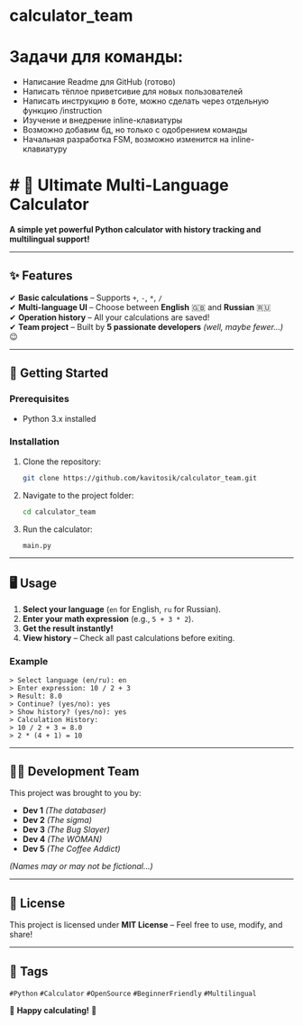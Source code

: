 # calculator_team

# Задачи для команды:
 - Написание Readme для GitHub (готово)
 - Написать тёплое приветсивие для новых пользователей
 - Написать инструкцию в боте, можно сделать через отдельную функцию /instruction
 - Изучение и внедрение inline-клавиатуры
 - Возможно добавим бд, но только с одобрением команды
 - Начальная разработка FSM, возможно изменится на inline-клавиатуру

# # 🧮 **Ultimate Multi-Language Calculator**  

**A simple yet powerful Python calculator with history tracking and multilingual support!**  

---

## ✨ **Features**  
✔ **Basic calculations** – Supports `+`, `-`, `*`, `/`  
✔ **Multi-language UI** – Choose between **English** 🇬🇧 and **Russian** 🇷🇺  
✔ **Operation history** – All your calculations are saved!  
✔ **Team project** – Built by **5 passionate developers** *(well, maybe fewer...)* 😉  

---

## 🚀 **Getting Started**  

### **Prerequisites**  
- Python 3.x installed  

### **Installation**  
1. Clone the repository:  
   ```sh
   git clone https://github.com/kavitosik/calculator_team.git
   ```  
2. Navigate to the project folder:  
   ```sh
   cd calculator_team
   ```  
3. Run the calculator:  
   ```sh
   main.py
   ```  

---

## 🖥 **Usage**  
1. **Select your language** (`en` for English, `ru` for Russian).  
2. **Enter your math expression** (e.g., `5 + 3 * 2`).  
3. **Get the result instantly!**  
4. **View history** – Check all past calculations before exiting.  

### **Example**  
```plaintext
> Select language (en/ru): en  
> Enter expression: 10 / 2 + 3  
> Result: 8.0  
> Continue? (yes/no): yes  
> Show history? (yes/no): yes  
> Calculation History:  
> 10 / 2 + 3 = 8.0  
> 2 * (4 + 1) = 10  
```  

---

## 👨‍💻 **Development Team**  
This project was brought to you by:  
- **Dev 1** *(The databaser)*  
- **Dev 2** *(The sigma)*  
- **Dev 3** *(The Bug Slayer)*  
- **Dev 4** *(The WOMAN)*  
- **Dev 5** *(The Coffee Addict)*  

*(Names may or may not be fictional...)*  

---

## 📜 **License**  
This project is licensed under **MIT License** – Feel free to use, modify, and share!  

---

## 📌 **Tags**  
`#Python` `#Calculator` `#OpenSource` `#BeginnerFriendly` `#Multilingual`  

🚀 **Happy calculating!** 🔢
